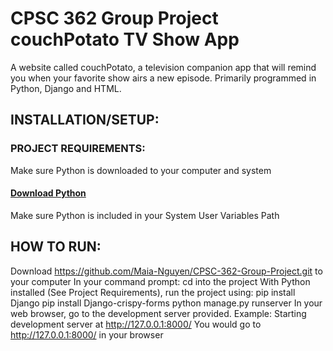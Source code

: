 # CPSC 362 Group Project couchPotato TV Show App
A website called couchPotato, a television companion app that will remind you when your favorite show airs a new episode. Primarily programmed in Python, Django and HTML.
## INSTALLATION/SETUP:
### PROJECT REQUIREMENTS:
Make sure Python is downloaded to your computer and system
#### [Download Python](https://www.python.org/downloads/)
Make sure Python is included in your System User Variables Path

## HOW TO RUN:
Download https://github.com/Maia-Nguyen/CPSC-362-Group-Project.git to your computer
In your command prompt:
cd into the project
With Python installed (See Project Requirements), run the project using:
  pip install Django
  pip install Django-crispy-forms
  python manage.py runserver
In your web browser, go to the development server provided.
  Example: Starting development server at http://127.0.0.1:8000/
  You would go to http://127.0.0.1:8000/ in your browser
